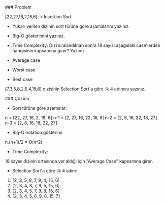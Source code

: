 ### Problem
<br>

[22,27,16,2,18,6] -> Insertion Sort

- Yukarı verilen dizinin sort türüne göre aşamalarını yazınız.

- Big-O gösterimini yazınız.

- Time Complexity: Dizi sıralandıktan sonra 18 sayısı aşağıdaki case'lerden hangisinin kapsamına girer? Yazınız

- Average case
- Worst case
- Best case

[7,3,5,8,2,9,4,15,6] dizisinin Selection Sort'a göre ilk 4 adımını yazınız.

### Çözüm
<br>

- Sort türüne göre aşamalar:

n = [22, 27, 16, 2, 18, 6]
n-1 = [2, 27, 16, 22, 18, 6]
n-2 = [2, 6, 16, 22, 18, 27]
n-3 = [2, 6, 16, 18, 22, 27]

- Big-O notation gösterimi:

n.(n+1)/2 = O(n^2)

- Time Complexity:

18 sayısı dizinin ortasında yer aldığı için "Average Case" kapsamına girer.

- Selection Sort'a göre ilk 4 adım:

1. [2, 3, 5, 8, 7, 9, 4, 15, 6]
2. [2, 3, 4, 8, 7, 9, 5, 15, 6]
3. [2, 3, 4, 5, 7, 9, 8, 15, 6]
4. [2, 3, 4, 5, 6, 9, 8, 15, 7]
